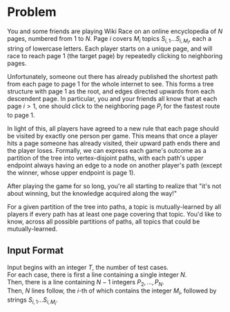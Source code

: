# Problem

You and some friends are playing Wiki Race on an online encyclopedia of $N$ pages, numbered from $1$ to $N$. Page $i$ covers $M_i$​ topics $S_{i,1}​ ... S_{i,M_i}$​​, each a string of lowercase letters. Each player starts on a unique page, and will race to reach page $1$ (the target page) by repeatedly clicking to neighboring pages.

Unfortunately, someone out there has already published the shortest path from each page to page $1$ for the whole internet to see. This forms a tree structure with page $1$ as the root, and edges directed upwards from each descendent page. In particular, you and your friends all know that at each page $i>1$, one should click to the neighboring page $P_i$​ for the fastest route to page $1$.

In light of this, all players have agreed to a new rule that each page should be visited by exactly one person per game. This means that once a player hits a page someone has already visited, their upward path ends there and the player loses. Formally, we can express each game's outcome as a partition of the tree into vertex-disjoint paths, with each path's upper endpoint always having an edge to a node on another player's path (except the winner, whose upper endpoint is page $1$).

After playing the game for so long, you're all starting to realize that "it's not about winning, but the knowledge acquired along the way!"

For a given partition of the tree into paths, a topic is mutually-learned by all players if every path has at least one page covering that topic. You'd like to know, across all possible partitions of paths, all topics that could be mutually-learned.

## Input Format

Input begins with an integer $T$, the number of test cases.  
For each case, there is first a line containing a single integer $N$.  
Then, there is a line containing $N−1$ integers $P_2,...,P_N$​.  
Then, $N$ lines follow, the $i$-th of which contains the integer $M_i$​, followed by strings $S_{i,1}​ ... S_{i,M_i}$​​.
